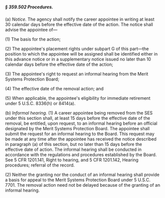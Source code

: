 ##### § 359.502 Procedures. #####

(a) *Notice.* The agency shall notify the career appointee in writing at least 30 calendar days before the effective date of the action. The notice shall advise the appointee of—

(1) The basis for the action;

(2) The appointee's placement rights under subpart G of this part—the position to which the appointee will be assigned shall be identified either in this advance notice or in a supplementary notice issued no later than 10 calendar days before the effective date of the action;

(3) The appointee's right to request an informal hearing from the Merit Systems Protection Board;

(4) The effective date of the removal action; and

(5) When applicable, the appointee's eligibility for immediate retirement under 5 U.S.C. 8336(h) or 8414(a).

(b) *Informal hearing.* (1) A career appointee being removed from the SES under this section shall, at least 15 days before the effective date of the removal, be entitled, upon request, to an informal hearing before an official designated by the Merit Systems Protection Board. The appointee shall submit the request for an informal hearing to the Board. This request may be made at any time after the appointee has received the notice described in paragraph (a) of this section, but no later than 15 days before the effective date of action. The informal hearing shall be conducted in accordance with the regulations and procedures established by the Board. See 5 CFR 1201.141, Right to hearing, and 5 CFR 1201.142, Hearing procedures; referral of the record.

(2) Neither the granting nor the conduct of an informal hearing shall provide a basis for appeal to the Merit Systems Protection Board under 5 U.S.C. 7701. The removal action need not be delayed because of the granting of an informal hearing.